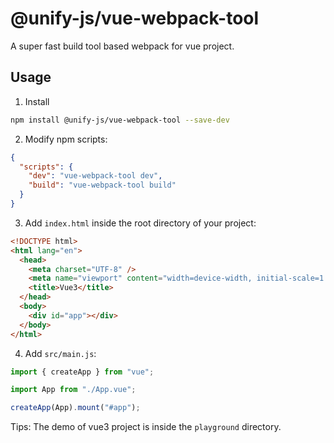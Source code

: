 # @unify-js/vue-webpack-tool

A super fast build tool based webpack for vue project.

## Usage

1. Install

```bash
npm install @unify-js/vue-webpack-tool --save-dev
```

2. Modify npm scripts:

```json
{
  "scripts": {
    "dev": "vue-webpack-tool dev",
    "build": "vue-webpack-tool build"
  }
}
```

3. Add `index.html` inside the root directory of your project:

```html
<!DOCTYPE html>
<html lang="en">
  <head>
    <meta charset="UTF-8" />
    <meta name="viewport" content="width=device-width, initial-scale=1.0" />
    <title>Vue3</title>
  </head>
  <body>
    <div id="app"></div>
  </body>
</html>
```

4. Add `src/main.js`:

```js
import { createApp } from "vue";

import App from "./App.vue";

createApp(App).mount("#app");
```

Tips: The demo of vue3 project is inside the `playground` directory.
